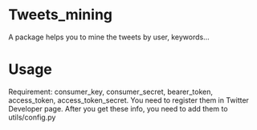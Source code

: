 # Tweets_mining
A package helps you to mine the tweets by user, keywords...

# Usage
Requirement: consumer_key, consumer_secret, bearer_token, access_token, access_token_secret. 
You need to register them in Twitter Developer page. 
After you get these info, you need to add them to utils/config.py

